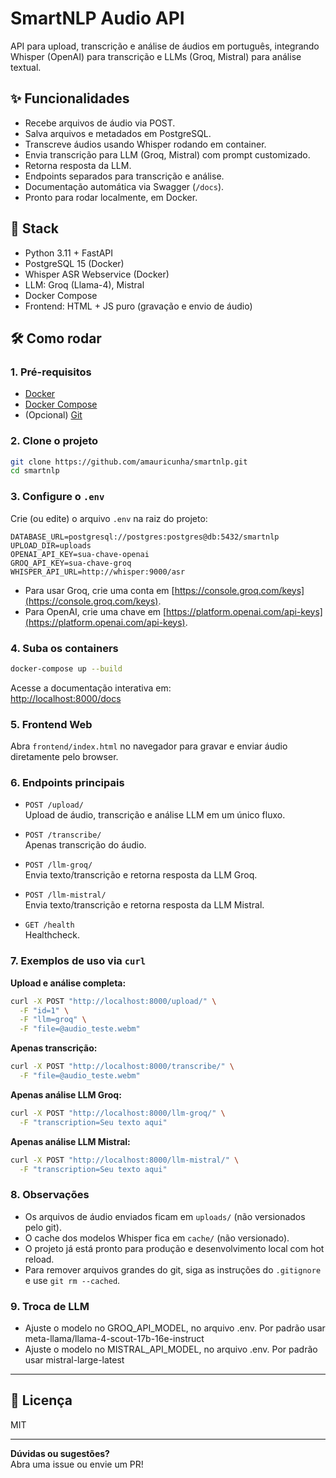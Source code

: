 # SmartNLP Audio API

API para upload, transcrição e análise de áudios em português, integrando Whisper (OpenAI) para transcrição e LLMs (Groq, Mistral) para análise textual.

## ✨ Funcionalidades

- Recebe arquivos de áudio via POST.
- Salva arquivos e metadados em PostgreSQL.
- Transcreve áudios usando Whisper rodando em container.
- Envia transcrição para LLM (Groq, Mistral) com prompt customizado.
- Retorna resposta da LLM.
- Endpoints separados para transcrição e análise.
- Documentação automática via Swagger (`/docs`).
- Pronto para rodar localmente, em Docker.

## 🚀 Stack

- Python 3.11 + FastAPI
- PostgreSQL 15 (Docker)
- Whisper ASR Webservice (Docker)
- LLM: Groq (Llama-4), Mistral
- Docker Compose
- Frontend: HTML + JS puro (gravação e envio de áudio)

## 🛠️ Como rodar

### 1. Pré-requisitos

- [Docker](https://www.docker.com/)
- [Docker Compose](https://docs.docker.com/compose/)
- (Opcional) [Git](https://git-scm.com/)

### 2. Clone o projeto

```sh
git clone https://github.com/amauricunha/smartnlp.git
cd smartnlp
```

### 3. Configure o `.env`

Crie (ou edite) o arquivo `.env` na raiz do projeto:

```
DATABASE_URL=postgresql://postgres:postgres@db:5432/smartnlp
UPLOAD_DIR=uploads
OPENAI_API_KEY=sua-chave-openai
GROQ_API_KEY=sua-chave-groq
WHISPER_API_URL=http://whisper:9000/asr
```

- Para usar Groq, crie uma conta em [https://console.groq.com/keys](https://console.groq.com/keys).
- Para OpenAI, crie uma chave em [https://platform.openai.com/api-keys](https://platform.openai.com/api-keys).

### 4. Suba os containers

```sh
docker-compose up --build
```

Acesse a documentação interativa em:  
[http://localhost:8000/docs](http://localhost:8000/docs)

### 5. Frontend Web

Abra `frontend/index.html` no navegador para gravar e enviar áudio diretamente pelo browser.

### 6. Endpoints principais

- `POST /upload/`  
  Upload de áudio, transcrição e análise LLM em um único fluxo.

- `POST /transcribe/`  
  Apenas transcrição do áudio.

- `POST /llm-groq/`  
  Envia texto/transcrição e retorna resposta da LLM Groq.

- `POST /llm-mistral/`  
  Envia texto/transcrição e retorna resposta da LLM Mistral.

- `GET /health`  
  Healthcheck.

### 7. Exemplos de uso via `curl`

**Upload e análise completa:**
```sh
curl -X POST "http://localhost:8000/upload/" \
  -F "id=1" \
  -F "llm=groq" \
  -F "file=@audio_teste.webm"
```

**Apenas transcrição:**
```sh
curl -X POST "http://localhost:8000/transcribe/" \
  -F "file=@audio_teste.webm"
```

**Apenas análise LLM Groq:**
```sh
curl -X POST "http://localhost:8000/llm-groq/" \
  -F "transcription=Seu texto aqui"
```

**Apenas análise LLM Mistral:**
```sh
curl -X POST "http://localhost:8000/llm-mistral/" \
  -F "transcription=Seu texto aqui"
```

### 8. Observações

- Os arquivos de áudio enviados ficam em `uploads/` (não versionados pelo git).
- O cache dos modelos Whisper fica em `cache/` (não versionado).
- O projeto já está pronto para produção e desenvolvimento local com hot reload.
- Para remover arquivos grandes do git, siga as instruções do `.gitignore` e use `git rm --cached`.

### 9. Troca de LLM

- Ajuste o modelo no GROQ_API_MODEL, no arquivo .env. Por padrão usar meta-llama/llama-4-scout-17b-16e-instruct
- Ajuste o modelo no MISTRAL_API_MODEL, no arquivo .env. Por padrão usar mistral-large-latest

---

## 📄 Licença

MIT

---

**Dúvidas ou sugestões?**  
Abra uma issue ou envie um PR!


